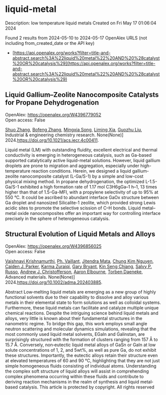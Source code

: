 # liquid-metal
Description: low temperature liquid metals
Created on Fri May 17 01:06:04 2024

Found 2 results from 2024-05-10 to 2024-05-17
OpenAlex URLS (not including from_created_date or the API key)
- [https://api.openalex.org/works?filter=title-and-abstract.search%3A%22liquid%20metal%22%20AND%20%28catalyst%20OR%20catalysis%29](https://api.openalex.org/works?filter=title-and-abstract.search%3A%22liquid%20metal%22%20AND%20%28catalyst%20OR%20catalysis%29)

## Liquid Gallium–Zeolite Nanocomposite Catalysts for Propane Dehydrogenation   

OpenAlex: https://openalex.org/W4396779052    
Open access: False
    
[Shuo Zhang](https://openalex.org/A5038191313), [Bofeng Zhang](https://openalex.org/A5006352222), [Mingxia Song](https://openalex.org/A5028780287), [Liming Xia](https://openalex.org/A5028116005), [Guozhu Liu](https://openalex.org/A5018069202), Industrial & engineering chemistry research. None(None)] 2024.https://doi.org/10.1021/acs.iecr.4c00411.
    
Liquid metal (LM) with outstanding fluidity, excellent electrical and thermal conductivity is emerging in heterogeneous catalysis, such as Ga-based supported catalytically active liquid-metal solutions. However, liquid gallium droplets are prone to migration and aggregation, especially under high-temperature reaction conditions. Herein, we designed a liquid gallium-zeolite nanocomposite catalyst (L-Ga/S-1) by a simple and low-cost physical mixing method. In propane dehydrogenation, the optimized L-1.5-Ga/S-1 exhibited a high formation rate of 1.17 mol C3H6gGa–1 h–1, 13 times higher than that of 1.5-Ga-MFI, with a propylene selectivity of up to 95% at 550 °C. It could be ascribed to abundant interface GaOx structure between Ga droplet and nanosized Silicalite-1 zeolite, which provided strong Lewis acidic sites to promote the selective scission of C–H bonds. Liquid metal–metal oxide nanocomposites offer an important way for controlling interface precisely in the sphere of heterogeneous catalysis.    

    

## Structural Evolution of Liquid Metals and Alloys   

OpenAlex: https://openalex.org/W4396856025    
Open access: False
    
[Vaishnavi Krishnamurthi](https://openalex.org/A5046145312), [Ph. Vaillant](https://openalex.org/A5019680286), [Jitendra Mata](https://openalex.org/A5080396231), [Chung Kim Nguyen](https://openalex.org/A5045506863), [Caiden J. Parker](https://openalex.org/A5074271382), [Karma Zuraiqi](https://openalex.org/A5049005415), [Gary Bryant](https://openalex.org/A5038505644), [Kin Seng Chiang](https://openalex.org/A5062642046), [Salvy P. Russo](https://openalex.org/A5005167263), [Andrew J. Christofferson](https://openalex.org/A5073206123), [Aaron Elbourne](https://openalex.org/A5031027699), [Torben Daeneke](https://openalex.org/A5091422934), Advanced materials. None(None)] 2024.https://doi.org/10.1002/adma.202403885.
    
Abstract Low‐melting liquid metals are emerging as a new group of highly functional solvents due to their capability to dissolve and alloy various metals in their elemental state to form solutions as well as colloidal systems. Furthermore, these liquid metals can facilitate and catalyze multiple unique chemical reactions. Despite the intriguing science behind liquid metals and alloys, very little is known about their fundamental structures in the nanometric regime. To bridge this gap, this work employs small angle neutron scattering and molecular dynamics simulations, revealing that the most commonly used liquid metal solvents, EGaIn and Galinstan, are surprisingly structured with the formation of clusters ranging from 157 Å to 15.7 Å. Conversely, non‐eutectic liquid metal alloys of GaSn or GaIn at low solute concentrations of 1, 2, and 5wt%, as well as pure Ga, do not exhibit these structures. Importantly, the eutectic alloys retain their structure even at elevated temperatures of 60 and 90 °C, highlighting that they are not just simple homogeneous fluids consisting of individual atoms. Understanding the complex soft structure of liquid alloys will assist in comprehending complex phenomena occurring within these fluids and contribute to deriving reaction mechanisms in the realm of synthesis and liquid metal‐based catalysis. This article is protected by copyright. All rights reserved    

    
